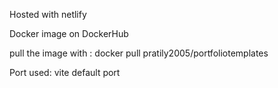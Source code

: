Hosted with netlify


Docker image on DockerHub 

pull the image with : docker pull pratily2005/portfoliotemplates

Port used: vite default port
